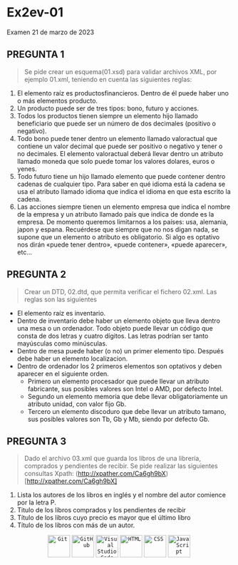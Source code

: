 # Ex2ev-01
Examen 21 de marzo de 2023
## PREGUNTA 1
 > Se pide crear un esquema(01.xsd) para validar archivos XML, por ejemplo 01.xml, teniendo en cuenta las siguientes reglas:
 1. El elemento raíz es productosfinancieros. Dentro de él puede haber uno o más elementos producto.
 2. Un producto puede ser de tres tipos: bono, futuro y acciones.
 3. Todos los productos tienen siempre un elemento hijo llamado beneficiario que puede ser un número de dos decimales (positivo o negativo).
 4. Todo bono puede tener dentro un elemento llamado valoractual que contiene un valor decimal que puede ser positivo o negativo y tener o no decimales. El elemento valoractual deberá llevar dentro un atributo llamado moneda que solo puede tomar los valores dolares, euros o yenes.
5. Todo futuro tiene un hijo llamado elemento que puede contener dentro cadenas de cualquier tipo. Para saber en qué idioma está la cadena se usa el atributo llamado idioma que indica el idioma en que esta escrito la cadena.
6. Las acciones siempre tienen un elemento empresa que indica el nombre de la empresa y un atributo llamado país que indica de donde es la empresa. De momento queremos limitarnos a los países: usa, alemania, japon y espana.
Recuérdese que siempre que no nos digan nada, se supone que un elemento o atributo es obligatorio. Si algo es optativo nos dirán «puede tener dentro», «puede contener», «puede aparecer», etc…

## PREGUNTA 2
> Crear un DTD, 02.dtd, que permita verificar el fichero 02.xml. Las reglas son las siguientes

*  El elemento raíz es inventario.
*  Dentro de inventario debe haber un elemento objeto que lleva dentro una mesa o un ordenador. Todo objeto puede llevar un código que consta de dos letras y cuatro dígitos. Las letras podrían ser tanto mayúsculas como minúsculas.
*  Dentro de mesa puede haber (o no) un primer elemento tipo. Después debe haber un elemento localizacion.
*  Dentro de ordenador los 2 primeros elementos son optativos y deben aparecer en el siguiente orden.
    * Primero un elemento procesador que puede llevar un atributo fabricante, sus posibles valores son Intel o AMD, por defecto Intel.
    * Segundo un elemento memoria que debe llevar obligatoriamente un atributo unidad, con valor fijo Gb.
    * Tercero un elemento discoduro que debe llevar un atributo tamano, sus posibles valores son Tb, Gb y Mb, siendo por defecto Gb.

## PREGUNTA 3
>  Dado el archivo 03.xml que guarda los libros de una librería, comprados y pendientes de recibir. Se pide realizar las siguientes consultas Xpath:
(http://xpather.com/Ca6gh9bX)[http://xpather.com/Ca6gh9bX]
1. Lista los autores de los libros en inglés y el nombre del autor comience por la letra P.
2. Titulo de los libros comprados y los pendientes de recibir
3. Título de los libros cuyo precio es mayor que el último libro
4. Título de los libros con más de un autor.

<div align="center">
	<code><img width="50" src="https://raw.githubusercontent.com/marwin1991/profile-technology-icons/refs/heads/main/icons/git.png" alt="Git" title="Git"/></code>
	<code><img width="50" src="https://raw.githubusercontent.com/marwin1991/profile-technology-icons/refs/heads/main/icons/github.png" alt="GitHub" title="GitHub"/></code>
	<code><img width="50" src="https://raw.githubusercontent.com/marwin1991/profile-technology-icons/refs/heads/main/icons/visual_studio_code.png" alt="Visual Studio Code" title="Visual Studio Code"/></code>
	<code><img width="50" src="https://raw.githubusercontent.com/marwin1991/profile-technology-icons/refs/heads/main/icons/html.png" alt="HTML" title="HTML"/></code>
	<code><img width="50" src="https://raw.githubusercontent.com/marwin1991/profile-technology-icons/refs/heads/main/icons/css.png" alt="CSS" title="CSS"/></code>
	<code><img width="50" src="https://raw.githubusercontent.com/marwin1991/profile-technology-icons/refs/heads/main/icons/javascript.png" alt="JavaScript" title="JavaScript"/></code>
</div>
